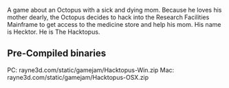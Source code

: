 A game about an Octopus with a sick and dying mom. Because he loves his mother dearly, the Octopus decides to hack into the Research Facilities Mainframe to get access to the medicine store and help his mom. His name is Hecktor. He is The Hacktopus.

## Pre-Compiled binaries

PC: rayne3d.com/static/gamejam/Hacktopus-Win.zip
Mac: rayne3d.com/static/gamejam/Hacktopus-OSX.zip
